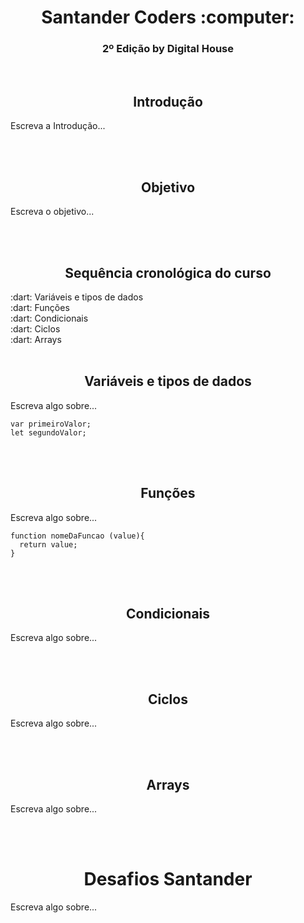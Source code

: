<!DOCTYPE HTML5>
<h1><div align = "center">Santander Coders :computer:</div></h1>
<h3><div align = "center">2º Edição by Digital House</div></h3>
</br>
<h2><b><div align = "center">Introdução</div></b></h2>
<p>Escreva a Introdução...</p>
</br></br>
<h2><b><div align = "center">Objetivo</align></b></h2>
<p>Escreva o objetivo...</p>
</br></br>
<h2><b><div align = "center">Sequência cronológica do curso</div></b></h2>
:dart: Variáveis e tipos de dados </br>
:dart: Funções </br>
:dart: Condicionais </br>
:dart: Ciclos </br>
:dart: Arrays </br></br>
<h2><b><div align = "center">Variáveis e tipos de dados</div></b></h2>
<p>Escreva algo sobre... </p>

```
var primeiroValor;
let segundoValor;
```

</br></br>
<h2><b><div align = "center">Funções</div></b></h2>
<p>Escreva algo sobre... </p>

```
function nomeDaFuncao (value){
  return value;
}
```

</br></br>
<h2><b><div align = "center">Condicionais</div></b></h2>
<p>Escreva algo sobre... </p>
</br></br>
<h2><b><div align = "center">Ciclos</div></b></h2>
<p>Escreva algo sobre... </p>
</br></br>
<h2><b><div align = "center">Arrays</div></b></h2>
<p>Escreva algo sobre... </p>
</br></br>
<h1><b><div align = "center">Desafios Santander</div></b></h1>
<p>Escreva algo sobre... </p>
</br></br>
